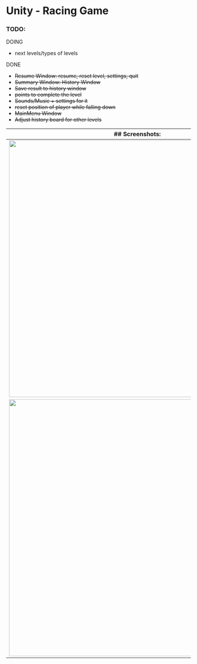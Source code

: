 # Unity - Racing Game

### **TODO:**

DOING
- next levels/types of levels


DONE
- ~~Resume Window: resume, reset level, settings, quit~~
- ~~Summary Window: History Window~~
- ~~Save result to history window~~
- ~~points to complete the level~~
- ~~Sounds/Music + settings for it~~
- ~~reset position of player while falling down~~
- ~~MainMenu Window~~
- ~~Adjust history board for other levels~~

| ## Screenshots: |            |
| ----------------| ---------- |
| <img src="https://github.com/WebSpruce/unityRacingGame/assets/117351406/00252ba0-0a0a-4bb0-a454-4a4e386b1ce5" width=700> | <img src="https://github.com/WebSpruce/unityRacingGame/assets/117351406/b9535984-d3c8-4e0f-9490-9271df4a704c" width=700> |
| <img src="https://github.com/WebSpruce/unityRacingGame/assets/117351406/5236edf8-11ed-4b48-860d-fb289b484e85" width=700> | <img src="https://github.com/WebSpruce/unityRacingGame/assets/117351406/1e72a4f0-8bf3-49be-b4ff-79170e3e4065" width=700> |



